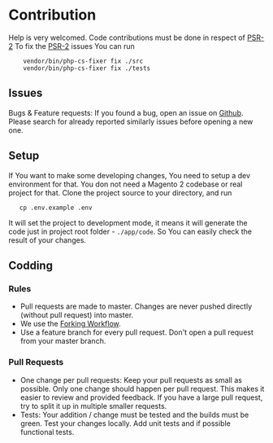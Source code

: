 # Contribution

Help is very welcomed. Code contributions must be done in respect of [PSR-2](https://github.com/php-fig/fig-standards/blob/master/accepted/PSR-2-coding-style-guide.md)
To fix the [PSR-2](https://github.com/php-fig/fig-standards/blob/master/accepted/PSR-2-coding-style-guide.md) issues You can run

```
    vendor/bin/php-cs-fixer fix ./src
    vendor/bin/php-cs-fixer fix ./tests
```

## Issues 

Bugs & Feature requests: If you found a bug, open an issue on [Github](https://github.com/dmitrijivanenko/hotrod-cli/issues). Please search for already reported similarly issues before opening a new one.

## Setup

If You want to make some developing changes, You need to setup a dev environment for that. 
You don not need a Magento 2 codebase or real project for that. Clone the project source to your directory, and run

```
   cp .env.example .env 
```
    
It will set the project to development mode, it means it will generate the code just in project root folder - `./app/code`. 
So You can easily check the result of your changes.

## Codding

### Rules

* Pull requests are made to master. Changes are never pushed directly (without pull request) into master.
* We use the [Forking Workflow](https://www.atlassian.com/git/tutorials/comparing-workflows/forking-workflow).
* Use a feature branch for every pull request. Don't open a pull request from your master branch.

### Pull Requests

* One change per pull requests: Keep your pull requests as small as possible. Only one change should happen per pull request. 
This makes it easier to review and provided feedback. If you have a large pull request, try to split it up in multiple smaller requests.
* Tests: Your addition / change must be tested and the builds must be green. Test your changes locally. Add unit tests and if possible functional tests.
